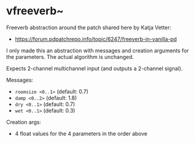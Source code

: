 # vfreeverb~

Freeverb abstraction around the patch shared here by Katja Vetter:
* https://forum.pdpatchrepo.info/topic/6247/freeverb-in-vanilla-pd

I only made this an abstraction with messages and creation arguments for the parameters. The actual algorithm is unchanged.

Expects 2-channel multichannel input (and outputs a 2-channel signal).

Messages:
* `roomsize <0..1>` (default: 0.7)
* `damp <0..2>` (default: 1.8)
* `dry <0..1>` (default: 0.7)
* `wet <0..1>` (default: 0.3)

Creation args:
* 4 float values for the 4 parameters in the order above
